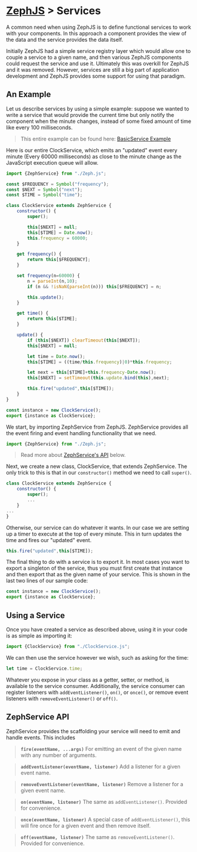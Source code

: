 # [ZephJS](../README.md) > Services

A common need when using ZephJS is to define functional services to work with your components.  In this approach a component provides the view of the data and the service provides the data itself.

Initially ZephJS had a simple service registry layer which would allow one to couple a service to a given name, and then various ZephJS components could request the service and use it.  Ultimately this was overkill for ZephJS and it was removed.  However, services are still a big part of application development and ZephJS provides some support for using that paradigm.

## An Example

Let us describe services by using a simple example: suppose we wanted to write a service that would provide the current time but only notify the component when the minute changes, instead of some fixed amount of time like every 100 milliseconds.

> This entire example can be found here: [BasicService Example](../examples/BasicService)

Here is our entire ClockService, which emits an "updated" event every minute (Every 60000 milliseconds) as close to the minute change as the JavaScript execution queue will allow.

```javascript
import {ZephService} from "./Zeph.js";

const $FREQUENCY = Symbol("frequency");
const $NEXT = Symbol("next");
const $TIME = Symbol("time");

class ClockService extends ZephService {
	constructor() {
		super();

		this[$NEXT] = null;
		this[$TIME] = Date.now();
		this.frequency = 60000;
	}

	get frequency() {
		return this[$FREQUENCY];
	}

	set frequency(n=60000) {
		n = parseInt(n,10);
		if (n && !isNaN(parseInt(n))) this[$FREQUENCY] = n;

		this.update();
	}

	get time() {
		return this[$TIME];
	}

	update() {
		if (this[$NEXT]) clearTimeout(this[$NEXT]);
		this[$NEXT] = null;

		let time = Date.now();
		this[$TIME] = ((time/this.frequency)|0)*this.frequency;

		let next = this[$TIME]+this.frequency-Date.now();
		this[$NEXT] = setTimeout(this.update.bind(this),next);

		this.fire("updated",this[$TIME]);
	}
}

const instance = new ClockService();
export {instance as ClockService};
```

We start, by importing ZephService from ZephJS.  ZephService provides all the event firing and event handling functionality that we need.

```javascript
import {ZephService} from "./Zeph.js";
```

> Read more about [ZephService's API](#zephservice-api) below.

Next, we create a new class, ClockService, that extends ZephService.  The only trick to this is that in our `constructor()` method we need to call `super()`.

```javascript
class ClockService extends ZephService {
	constructor() {
		super();
		...
	}
...
}
```

Otherwise, our service can do whatever it wants.  In our case we are setting up a timer to execute at the top of every minute.  This in turn updates the time and fires our "updated" event.

```javascript
this.fire("updated",this[$TIME]);
```

The final thing to do with a service is to export it.  In most cases you want to export a singleton of the service, thus you must first create that instance and then export that as the given name of your service.  This is shown in the last two lines of our sample code:

```javascript
const instance = new ClockService();
export {instance as ClockService};
```

## Using a Service

Once you have created a service as described above, using it in your code is as simple as importing it:

```javascript
import {ClockService} from "./ClockService.js";
```

We can then use the service however we wish, such as asking for the time:

```javascript
let time = ClockService.time;
```

Whatever you expose in your class as a getter, setter, or method, is available to the service consumer.  Additionally, the service consumer can register listeners with `addEventListener()`, `on()`, or `once()`, or remove event listeners with `removeEventListener()` or `off()`.

## ZephService API

ZephService provides the scaffolding your service will need to emit and handle events.  This includes

> **`fire(eventName, ...args)`** For emitting an event of the given name with any number of arguments.

> **`addEventListener(eventName, listener)`** Add a listener for a given event name.

> **`removeEventListener(eventName, listener)`** Remove a listener for a given event name.

> **`on(eventName, listener)`** The same as `addEventListener()`.  Provided for convenience.

> **`once(eventName, listener)`** A special case of `addEventListener()`, this will fire once for a given event and then remove itself.

> **`off(eventName, listener)`** The same as `removeEventListener()`.  Provided for convenience.
